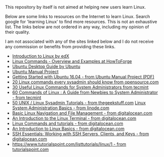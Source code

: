 This repository by itself is not aimed at helping new users learn Linux.

Below are some links to resources on the Internet to learn Linux.
Search google for 'learning Linux' to find more resources. This is not an exhaustive list. 
The links below are not ordered in any way, including my opinion of their quality.

I am not associated with any of the sites linked below and I do not receive any commission or benefits from providing these links.


- [Introduction to Linux by edX](https://www.edx.org/course/introduction-linux-linuxfoundationx-lfs101x-1)
- [Linux Commands - Overview and Examples at HowToForge](https://www.howtoforge.com/linux-commands/)
- [Ubuntu Desktop Guide by Ubuntu](https://help.ubuntu.com/stable/ubuntu-help/index.html)
- [Ubuntu Manual Project](https://ubuntu-manual.org/)
- [Getting Started with Ubuntu 16.04 - from Ubuntu Manual Project (PDF)](http://files.ubuntu-manual.org/manuals/getting-started-with-ubuntu/16.04/en_US/screen/Getting%20Started%20with%20Ubuntu%2016.04.pdf)
- [20 Linux commands every sysadmin should know from opensource.com](https://opensource.com/article/17/7/20-sysadmin-commands)
- [30 Useful Linux Commands for System Administrators from tecmint](https://www.tecmint.com/useful-linux-commands-for-system-administrators/)
- [60 Commands of Linux : A Guide from Newbies to System Administrator - from tecmint](https://www.tecmint.com/60-commands-of-linux-a-guide-from-newbies-to-system-administrator/)
- [50 UNIX / Linux Sysadmin Tutorials - from thegeekstuff.com](https://www.thegeekstuff.com/2010/12/50-unix-linux-sysadmin-tutorials)
[Linux System Administration Basics - from linode.com](https://www.linode.com/docs/tools-reference/linux-system-administration-basics/)
- [Basic Linux Navigation and File Management - from digitalocean.com](https://www.digitalocean.com/community/tutorials/basic-linux-navigation-and-file-management)
- [An Introduction to the Linux Terminal - from digitalocean.com](https://www.digitalocean.com/community/tutorials/an-introduction-to-the-linux-terminal)
- [Linux Commands and tutorials - from digitalocean.com](https://www.digitalocean.com/community/tags/linux-commands?type=tutorials)
- [An Introduction to Linux Basics - from digitalocean.com](https://www.digitalocean.com/community/tutorials/an-introduction-to-linux-basics)
- [SSH Essentials: Working with SSH Servers, Clients, and Keys - from digitalocean.com](https://www.digitalocean.com/community/tutorials/ssh-essentials-working-with-ssh-servers-clients-and-keys)
- [https://www.tutorialspoint.com/listtutorials/linux/1 - from tutorialspoint.com](https://www.tutorialspoint.com/listtutorials/linux/1)
